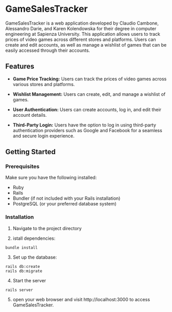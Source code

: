 # GameSalesTracker

GameSalesTracker is a web application developed by Claudio Cambone, Alessandro Darie, and Karen Kolendowska for their degree in computer engineering at Sapienza University. This application allows users to track prices of video games across different stores and platforms. Users can create and edit accounts, as well as manage a wishlist of games that can be easily accessed through their accounts.

## Features

- **Game Price Tracking:** Users can track the prices of video games across various stores and platforms.

 - **Wishlist Management:** Users can create, edit, and manage a wishlist of games.

- **User Authentication:** Users can create accounts, log in, and edit their account details.

- **Third-Party Login:** Users have the option to log in using third-party authentication providers such as Google and Facebook for a seamless and secure login experience.



## Getting Started

### Prerequisites

Make sure you have the following installed:

- Ruby 
- Rails 
- Bundler (if not included with your Rails installation)
- PostgreSQL (or your preferred database system)

### Installation
 

1. Navigate to the project directory

 2. istall dependencies: 
```
bundle install
```
3. Set up the database:
```
rails db:create
rails db:migrate
```
4. Start the server
```
rails server
```
5. open your web browser and visit http://localhost:3000 to access GameSalesTracker.
